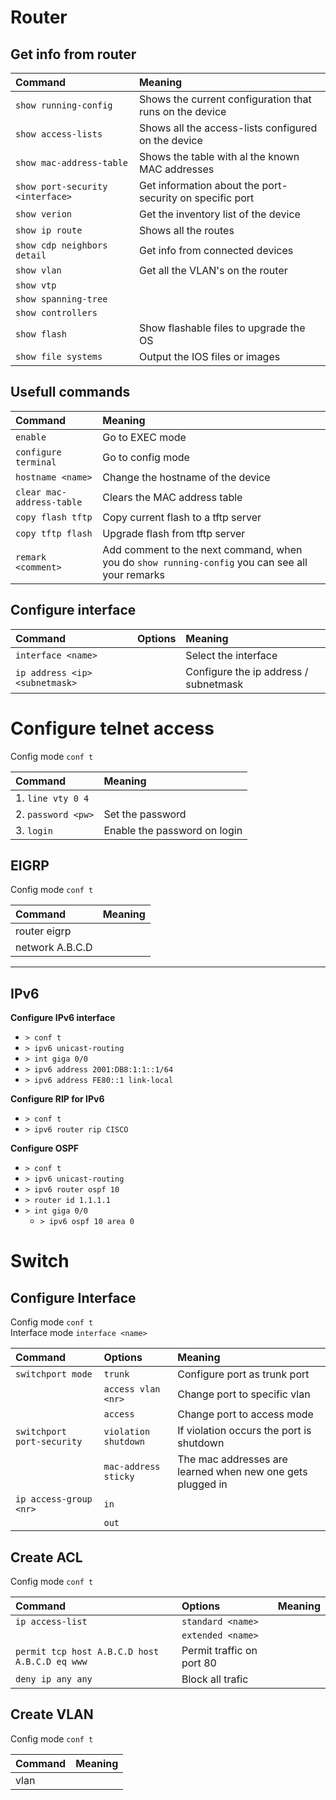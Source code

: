 # Router

## Get info from router

| Command							| Meaning
| :---                  			| :---
| `show running-config`				| Shows the current configuration that runs on the device 
| `show access-lists`				| Shows all the access-lists configured on the device
| `show mac-address-table`			| Shows the table with al the known MAC addresses
| `show port-security <interface>`	| Get information about the port-security on specific port
| `show verion`						| Get the inventory list of the device 
| `show ip route`					| Shows all the routes
| `show cdp neighbors detail`		| Get info from connected devices
| `show vlan`						| Get all the VLAN's on the router
| `show vtp`						|
| `show spanning-tree`				|
| `show controllers`				|
| `show flash`						| Show flashable files to upgrade the OS 
| `show file systems`				| Output the IOS files or images

## Usefull commands

| Command							| Meaning
| :---                  			| :---
| `enable`							| Go to EXEC mode
| `configure terminal`				| Go to config mode
| `hostname <name>`					| Change the hostname of the device
| `clear mac-address-table`			| Clears the MAC address table
| `copy flash tftp`					| Copy current flash to a tftp server
| `copy tftp flash`					| Upgrade flash from tftp server
| `remark <comment>`				| Add comment to the next command, when you do `show running-config` you can see all your remarks

## Configure interface 

| Command							| Options				| Meaning
| :---                  			| :---					| :---
| `interface <name>`				|						| Select the interface
| `ip address <ip> <subnetmask>`	|						| Configure the ip address / subnetmask

# Configure telnet access

Config mode `conf t`

| Command				| Meaning
| :---              	| :---
| 1. `line vty 0 4`		|
| 2. `password <pw>`	| Set the password
| 3. `login`			| Enable the password on login

## EIGRP

Config mode `conf t`

| Command					| Meaning
| :---              		| :---
| router eigrp <nr>			|
| network A.B.C.D <netmask>	|

------------------------------------------------------------------------------------------------------------------------

## IPv6

**Configure IPv6 interface**
- `> conf t`
- `> ipv6 unicast-routing`
- `> int giga 0/0`
- `> ipv6 address 2001:DB8:1:1::1/64`
- `> ipv6 address FE80::1 link-local`


**Configure RIP for IPv6**
- `> conf t`
- `> ipv6 router rip CISCO`

**Configure OSPF** 
- `> conf t`
- `> ipv6 unicast-routing`
- `> ipv6 router ospf 10`
- `> router id 1.1.1.1`
- `> int giga 0/0`
	- `> ipv6 ospf 10 area 0`

# Switch

## Configure Interface

Config mode `conf t`<br>
Interface mode `interface <name>`

| Command							| Options				| Meaning
| :---                  			| :---					| :---
| `switchport mode`					| `trunk`				| Configure port as trunk port
| 									| `access vlan <nr>`	| Change port to specific vlan
|									| `access`				| Change port to access mode
| `switchport port-security`		| `violation shutdown`	| If violation occurs the port is shutdown
|									| `mac-address sticky`	| The mac addresses are learned when new one gets plugged in
| `ip access-group <nr>`			| `in`					|
|									| `out`					|



## Create ACL

Config mode `conf t`<br>

| Command										| Options				| Meaning
| :---                  						| :---					| :---
| `ip access-list`								| `standard <name>`		|
|												| `extended <name>`		|
| `permit tcp host A.B.C.D host A.B.C.D eq www` | Permit traffic on port 80
| `deny ip any any`								| Block all trafic


## Create VLAN

Config mode `conf t`<br>

| Command					| Meaning
| :---              		| :---
| vlan <nr>					|




